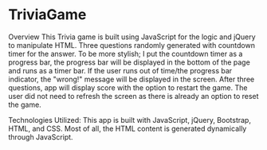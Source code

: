 # TriviaGame
Overview
This Trivia game is built using JavaScript for the logic and jQuery to manipulate HTML. Three questions randomly generated with countdown timer for the answer. To be more stylish; I put the countdown timer as a progress bar, the progress bar will be displayed in the bottom of the page and runs as a timer bar. If the user runs out of time/the progress bar indicator, the "wrong!" message will be displayed in the screen.
After three questions, app will display score with the option to restart the game. The user did not need to refresh the screen as there is already an option to reset the game. 

Technologies Utilized:
This app is built with JavaScript, jQuery, Bootstrap, HTML, and CSS. Most of all, the HTML content is generated dynamically through JavaScript. 
